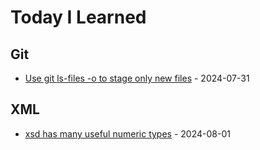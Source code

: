 # Today I Learned

## Git
- [Use git ls-files -o to stage only new files](git/git-add-ls-files-o.md) - 2024-07-31

## XML
- [xsd has many useful numeric types](xml/xsd-numeric-types.md) - 2024-08-01

